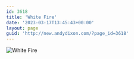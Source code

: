 ```yaml
---
id: 3618
title: 'White Fire'
date: '2023-03-17T13:45:43+00:00'
layout: page
guid: 'http://new.andydixon.com/?page_id=3618'
---
```


![White Fire](https://i0.wp.com/assets.g8x2.ldn.idrivee2-23.com/posters/White%20Fire%2001.jpg?w=1200&ssl=1 "White Fire")